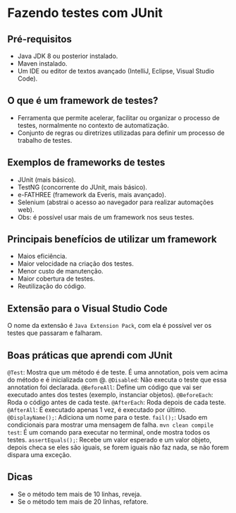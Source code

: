 # Fazendo testes com JUnit
## Pré-requisitos
- Java JDK 8 ou posterior instalado.
- Maven instalado.
- Um IDE ou editor de textos avançado (IntelliJ, Eclipse, Visual Studio Code).

## O que é um framework de testes?
- Ferramenta que permite acelerar, facilitar ou organizar o processo de testes, normalmente no contexto de automatização. 
- Conjunto de regras ou diretrizes utilizadas para definir um processo de trabalho de testes.

## Exemplos de frameworks de testes
- JUnit (mais básico).
- TestNG (concorrente do JUnit, mais básico).
- e-FATHREE (framework da Everis, mais avançado).
- Selenium (abstrai o acesso ao navegador para realizar automações web).
- Obs: é possível usar mais de um framework nos seus testes.

## Principais benefícios de utilizar um framework
- Maios eficiência.
- Maior velocidade na criação dos testes.
- Menor custo de manutenção.
- Maior cobertura de testes.
- Reutilização do código.

## Extensão para o Visual Studio Code
O nome da extensão é `Java Extension Pack`, com ela é possível ver os testes que passaram e falharam.

## Boas práticas que aprendi com JUnit
`@Test`:  Mostra que um método é de teste. É uma annotation, pois vem acima do método e é inicializada com @.
`@Disabled`: Não executa o teste que essa annotation foi declarada.
`@BeforeAll`: Define um código que vai ser executado antes dos testes (exemplo, instanciar objetos).
`@BeforeEach`: Roda o código antes de cada teste.
`@AfterEach`: Roda depois de cada teste.
`@AfterAll`: É executado apenas 1 vez, é executado por último.
`@DisplayName();`: Adiciona um nome para o teste.
`fail();`: Usado em condicionais para mostrar uma mensagem de falha.
`mvn clean compile test`: É um comando para executar no terminal, onde mostra todos os testes.
`assertEquals();`: Recebe um valor esperado e um valor objeto, depois checa se eles são iguais, se forem iguais não faz nada, se não forem dispara uma exceção.

## Dicas
- Se o método tem mais de 10 linhas, reveja.
- Se o método tem mais de 20 linhas, refatore.
